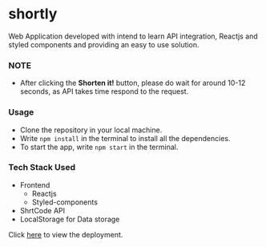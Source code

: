 # shortly
Web Application developed with intend to learn API integration, Reactjs and styled components and providing an easy to use solution.

### NOTE
+ After clicking the **Shorten it!** button, please do wait for around 10-12 seconds, as API takes time respond to the request.

### Usage
+ Clone the repository in your local machine.
+ Write `npm install` in the terminal to install all the dependencies.
+ To start the app, write `npm start` in the terminal.

### Tech Stack Used
+ Frontend
  - Reactjs
  - Styled-components
+ ShrtCode API
+ LocalStorage for Data storage

Click [here](http://shorttly.vercel.app/) to view the deployment.
